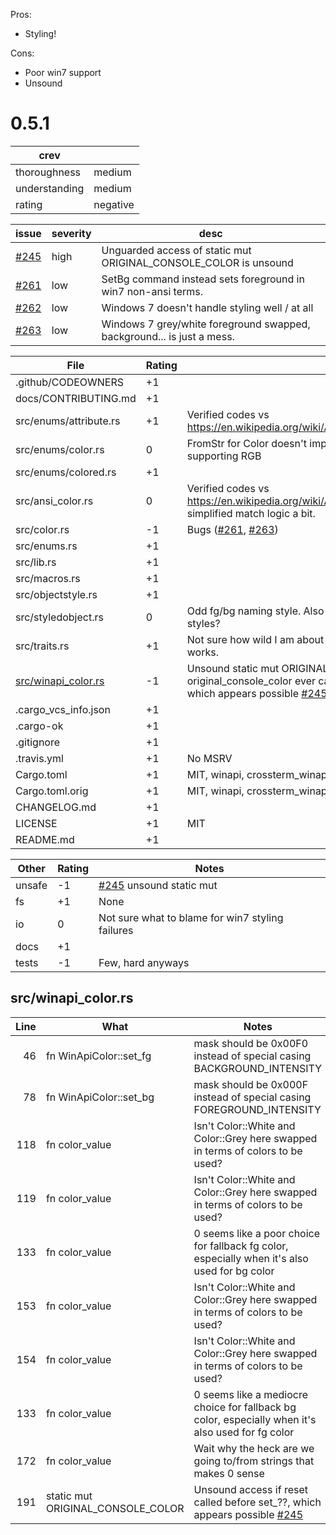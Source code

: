 Pros:
* Styling!

Cons:
* Poor win7 support
* Unsound

0.5.1
=====
| crev          |   |
| ------------- |---|
| thoroughness  | medium
| understanding | medium
| rating        | negative

| issue | severity  | desc |
| ----- | --------- | ---- |
| [#245]| high      | Unguarded access of static mut ORIGINAL_CONSOLE_COLOR is unsound
| [#261]| low       | SetBg command instead sets foreground in win7 non-ansi terms.
| [#262]| low       | Windows 7 doesn't handle styling well / at all
| [#263]| low       | Windows 7 grey/white foreground swapped, background... is just a mess.

| File                                          | Rating | Notes |
| --------------------------------------------- | ------ | ----- |
| .github/CODEOWNERS                            | +1 | |
| docs/CONTRIBUTING.md                          | +1 | |
| src/enums/attribute.rs                        | +1 | Verified codes vs https://en.wikipedia.org/wiki/ANSI_escape_code#SGR_parameters
| src/enums/color.rs                            |  0 | FromStr for Color doesn't implement RGB parsing despite supporting RGB
| src/enums/colored.rs                          | +1 | |
| src/ansi_color.rs                             |  0 | Verified codes vs https://en.wikipedia.org/wiki/ANSI_escape_code#8-bit .  Could've simplified match logic a bit.
| src/color.rs                                  | -1 | Bugs ([#261], [#263])
| src/enums.rs                                  | +1 | |
| src/lib.rs                                    | +1 | |
| src/macros.rs                                 | +1 | |
| src/objectstyle.rs                            | +1 | |
| src/styledobject.rs                           |  0 | Odd fg/bg naming style.  Also reset seems suboptimal if nesting styles?
| src/traits.rs                                 | +1 | Not sure how wild I am about &str extension methods, but it works.
| [src/winapi_color.rs](src/winapi_color.rs)    | -1 | Unsound static mut ORIGINAL_CONSOLE_COLOR if original_console_color ever called before init_console_color, which appears possible [#245]
| .cargo_vcs_info.json                          | +1 | |
| .cargo-ok                                     | +1 | |
| .gitignore                                    | +1 | |
| .travis.yml                                   | +1 | No MSRV
| Cargo.toml                                    | +1 | MIT, winapi, crossterm_winapi, serde
| Cargo.toml.orig                               | +1 | MIT, winapi, crossterm_winapi, serde
| CHANGELOG.md                                  | +1 | |
| LICENSE                                       | +1 | MIT
| README.md                                     | +1 | |

| Other     | Rating | Notes |
| --------- | ------ | ----- |
| unsafe    | -1 | [#245] unsound static mut
| fs        | +1 | None
| io        |  0 | Not sure what to blame for win7 styling failures
| docs      | +1 | |
| tests     | -1 | Few, hard anyways

src/winapi_color.rs
-------------------
| Line  | What  | Notes |
| -----:| ----- | ----- |
| 46    | fn WinApiColor::set_fg            | mask should be 0x00F0 instead of special casing BACKGROUND_INTENSITY
| 78    | fn WinApiColor::set_bg            | mask should be 0x000F instead of special casing FOREGROUND_INTENSITY
| 118   | fn color_value                    | Isn't Color::White and Color::Grey here swapped in terms of colors to be used?
| 119   | fn color_value                    | Isn't Color::White and Color::Grey here swapped in terms of colors to be used?
| 133   | fn color_value                    | 0 seems like a poor choice for fallback fg color, especially when it's also used for bg color
| 153   | fn color_value                    | Isn't Color::White and Color::Grey here swapped in terms of colors to be used?
| 154   | fn color_value                    | Isn't Color::White and Color::Grey here swapped in terms of colors to be used?
| 133   | fn color_value                    | 0 seems like a mediocre choice for fallback bg color, especially when it's also used for fg color
| 172   | fn color_value                    | Wait why the heck are we going to/from strings that makes 0 sense
| 191   | static mut ORIGINAL_CONSOLE_COLOR | Unsound access if reset called before set_??, which appears possible [#245]

[#245]: https://github.com/crossterm-rs/crossterm/issues/245
[#261]: https://github.com/crossterm-rs/crossterm/issues/261
[#262]: https://github.com/crossterm-rs/crossterm/issues/262
[#263]: https://github.com/crossterm-rs/crossterm/issues/263
